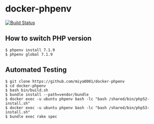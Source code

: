 # docker-phpenv

[![Build Status](https://travis-ci.org/miya0001/docker-phpenv.svg?branch=master)](https://travis-ci.org/miya0001/docker-phpenv)

## How to switch PHP version

```
$ phpenv install 7.1.9
$ phpenv global 7.1.9
```

## Automated Testing

```
$ git clone https://github.com/miya0001/docker-phpenv
$ cd docker-phpenv
$ bash bin/build.sh
$ bundle install --path=vendor/bundle
$ docker exec -u ubuntu phpenv bash -lc "bash /shared/bin/php52-install.sh"
$ docker exec -u ubuntu phpenv bash -lc "bash /shared/bin/php53-install.sh"
$ bundle exec rake spec
```
